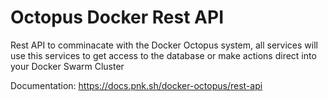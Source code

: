 # Octopus Docker Rest API
Rest API to comminacate with the Docker Octopus system, all services will use this services to get access to the database or make actions direct into your Docker Swarm Cluster

Documentation: https://docs.pnk.sh/docker-octopus/rest-api